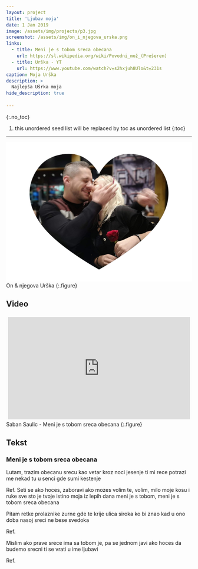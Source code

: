 ```yaml
---
layout: project
title: 'Ljubav moja'
date: 1 Jan 2019
image: /assets/img/projects/p3.jpg
screenshot: /assets/img/on_i_njegova_urska.png
links:
  - title: Meni je s tobom sreca obecana
    url: https://sl.wikipedia.org/wiki/Povodni_mož_(Prešeren)
  - title: Urška - YT
    url: https://www.youtube.com/watch?v=s2hxjuh8Ulo&t=231s
caption: Moja Urška
description: >
  Najlepša Ušrka moja
hide_description: true

---
```



{:.no_toc}
1. this unordered seed list will be replaced by toc as unordered list
{:toc}

---

![](/assets/img/on_i_njegova_urska.png)
<br>
On & njegova Urška
{:.figure}


## Video

<div style="max-width:560px;margin:0 auto; padding:5px;">
  <div style="position: relative;padding-bottom: 56.25%; height: 0; overflow: hidden;">
<iframe width="560" height="315" src="https://www.youtube.com/embed/xcnpPUub6Ws" frameborder="0" allow="accelerometer; autoplay; encrypted-media; gyroscope; picture-in-picture" allowfullscreen style="position: absolute; top: 0px; left: 0px; width: 100%; height: 100%; max-width: 560px; max-height: 315px;"></iframe>
  </div>
</div>
Saban Saulic - Meni je s tobom sreca obecana
{:.figure}

## Tekst

### Meni je s tobom sreca obecana
 
Lutam, trazim obecanu srecu 
kao vetar kroz noci jesenje 
ti mi rece potrazi me nekad 
tu u senci gde sumi kestenje 

Ref. 
Seti se ako hoces, zaboravi ako mozes 
volim te, volim, milo moje 
kosu i ruke sve sto je tvoje 
istino moja iz lepih dana 
meni je s tobom, meni je s tobom sreca obecana 

 

Pitam retke prolaznike zurne 
gde te krije ulica siroka 
ko bi znao kad u ono doba 
nasoj sreci ne bese svedoka 

Ref. 

Mislim ako prave srece ima 
sa tobom je, pa se jednom javi 
ako hoces da budemo srecni 
ti se vrati u ime ljubavi 

Ref.






